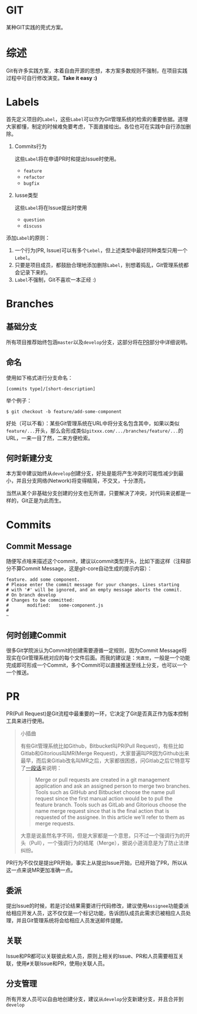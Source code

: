 # GIT

某种GIT实践的莞式方案。

# 综述

Git有许多实践方案，本着自由开源的思想，本方案多数规则不强制，在项目实践过程中可自行修改演变。**Take it easy :)**

# Labels

首先定义项目的`Label`，这些`Label`可以作为Git管理系统的检索的重要依据。道理大家都懂，制定的时候难免要考虑，下面直接给出。各位也可在实践中自行添加删除。

1. Commits行为

    这些`Label`将在申请PR时和提出Issue时使用。

    * `feature`
    * `refactor`
    * `bugfix`

2. Iusse类型

    这些`Label`将在Issue提出时使用

    * `question`
    * `discuss`

添加`Label`的原则：

1. 一个行为(PR, Issue)可以有多个`Lebel`，但上述类型中最好同种类型只用一个`Lebel`。
2. 只要是项目成员，都鼓励合理地添加删除`Label`，别想着捣乱，Git管理系统都会记录下来的。
3. `Label`不强制，Git不喜欢一本正经 :)

# Branches

## 基础分支

所有项目推荐始终包涵`master`以及`develop`分支，这部分将在[PR](#PR)部分中详细说明。

## 命名

使用如下格式进行分支命名：
```shell
[commits type]/[short-description]
```

举个例子：
```shell
$ git checkout -b feature/add-some-component
```

好处（可以不看）：某些Git管理系统在URL中将分支名包含其中，如果以类似`feature/...`开头，那么会形成类似`gitxxx.com/.../branches/feature/...`的URL，一来一目了然，二来方便检索。

## 何时新建分支

本方案中建议始终从`develop`创建分支，好处是能将产生冲突的可能性减少到最小，并且分支网络(Network)将变得精简，不交叉，十分漂亮，

当然从某个非基础分支创建的分支也无所谓，只要解决了冲突，对代码来说都是一样的，Git正是为此而生。

# Commits

## Commit Message

随便写点啥来描述这个commit，建议以commit类型开头，比如下面这样（注释部分不算Commit Message，这是git-core自动生成的提示内容）：

```shell
feature. add some component.
# Please enter the commit message for your changes. Lines starting
# with '#' will be ignored, and an empty message aborts the commit.
# On branch develop
# Changes to be committed:
#       modified:   some-component.js
#
~
```

## 何时创建Commit

很多Git学院派认为Commit的创建需要遵循一定规则，因为Commit Message将现实在Git管理系统对应的每个文件后面。而我的建议是：`凭直觉`，一般是一个功能完成即可形成一个Commit，多个Commit可以直接推送至线上分支，也可以一个一个推送。

# PR

PR(Pull Request)是Git流程中最重要的一环，它决定了Git是否真正作为版本控制工具来进行使用。

> 小插曲
>
> 有些Git管理系统比如Github，Bitbucket叫PR(Pull Request)，有些比如Gitlab和Gitorious叫MR(Merge Request)，大家普遍叫PR因为Github出来最早，而后来Gitlab改名叫MR之后，大家都很困惑，问Gitlab之后它特意写了[一段话](https://about.gitlab.com/2014/09/29/gitlab-flow/)来说明：
>> Merge or pull requests are created in a git management application and ask an assigned person to merge two branches. Tools such as GitHub and Bitbucket choose the name pull request since the first manual action would be to pull the feature branch. Tools such as GitLab and Gitorious choose the name merge request since that is the final action that is requested of the assignee. In this article we'll refer to them as merge requests.
>
> 大意是说虽然名字不同，但是大家都是一个意思，只不过一个强调行为的开头（Pull），一个强调行为的结尾（Merge），据说小道消息是为了防止法律纠纷。

PR行为不仅仅是提出PR开始，事实上从提出Issue开始，已经开始了PR，所以从这一点来说MR更加准确一点。

## 委派

提出Issue的时候，若是讨论结果需要进行代码修改，建议使用`Assignee`功能委派给相应开发人员，这不仅仅是一个标记功能，告诉团队成员此需求已被相应人员处理，并且Git管理系统将会给相应人员发送邮件提醒。

## 关联

Issue和PR都可以关联彼此和人员，原则上相关的Issue、PR和人员需要相互关联，使用`#`关联Issue和PR，使用`@`关联人员。

## 分支管理

所有开发人员可以自由地创建分支，建议从`develop`分支新建分支，并且合并到`develop`
